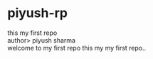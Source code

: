 # piyush-rp
this my first repo
<br>
author> piyush sharma
<br>
welcome to my first repo this my my first repo..
